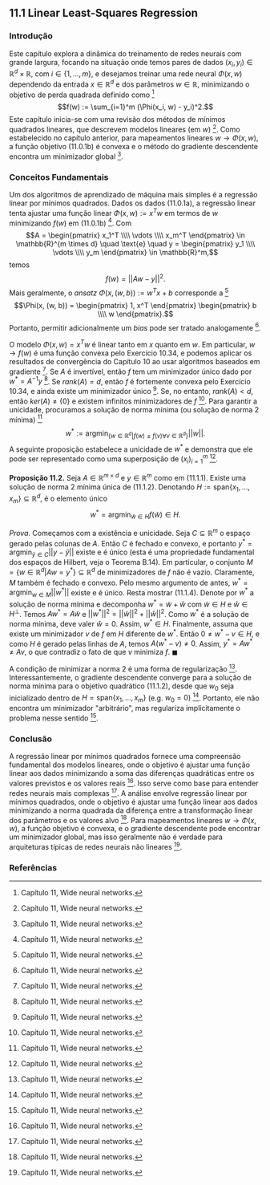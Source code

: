 ## 11.1 Linear Least-Squares Regression

### Introdução
Este capítulo explora a dinâmica do treinamento de redes neurais com grande largura, focando na situação onde temos pares de dados $(x_i, y_i) \in \mathbb{R}^d \times \mathbb{R}$, com $i \in \{1, ..., m\}$, e desejamos treinar uma rede neural $\Phi(x, w)$ dependendo da entrada $x \in \mathbb{R}^d$ e dos parâmetros $w \in \mathbb{R}$, minimizando o objetivo de perda quadrada definido como [^1]
$$f(w) := \sum_{i=1}^m (\Phi(x_i, w) - y_i)^2.$$
Este capítulo inicia-se com uma revisão dos métodos de mínimos quadrados lineares, que descrevem modelos lineares (em $w$) [^1]. Como estabelecido no capítulo anterior, para mapeamentos lineares $w \rightarrow \Phi(x, w)$, a função objetivo (11.0.1b) é convexa e o método do gradiente descendente encontra um minimizador global [^1].

### Conceitos Fundamentais
Um dos algoritmos de aprendizado de máquina mais simples é a regressão linear por mínimos quadrados. Dados os dados (11.0.1a), a regressão linear tenta ajustar uma função linear $\Phi(x, w) := x^T w$ em termos de $w$ minimizando $f(w)$ em (11.0.1b) [^1]. Com
$$A = \begin{pmatrix} x_1^T \\\\ \vdots \\\\ x_m^T \end{pmatrix} \in \mathbb{R}^{m \times d} \quad \text{e} \quad y = \begin{pmatrix} y_1 \\\\ \vdots \\\\ y_m \end{pmatrix} \in \mathbb{R}^m,$$
temos
$$f(w) = ||Aw - y||^2.$$
Mais geralmente, o *ansatz* $\Phi(x, (w, b)) := w^T x + b$ corresponde a [^1]
$$\Phi(x, (w, b)) = \begin{pmatrix} 1, x^T \end{pmatrix} \begin{pmatrix} b \\\\ w \end{pmatrix}.$$
Portanto, permitir adicionalmente um *bias* pode ser tratado analogamente [^1].

O modelo $\Phi(x, w) = x^T w$ é linear tanto em $x$ quanto em $w$. Em particular, $w \rightarrow f(w)$ é uma função convexa pelo Exercício 10.34, e podemos aplicar os resultados de convergência do Capítulo 10 ao usar algoritmos baseados em gradiente [^1]. Se $A$ é invertível, então $f$ tem um minimizador único dado por $w^* = A^{-1}y$ [^1]. Se $rank(A) = d$, então $f$ é fortemente convexa pelo Exercício 10.34, e ainda existe um minimizador único [^1]. Se, no entanto, $rank(A) < d$, então $ker(A) \neq \{0\}$ e existem infinitos minimizadores de $f$ [^1]. Para garantir a unicidade, procuramos a solução de norma mínima (ou solução de norma 2 mínima) [^1]
$$w^* := \text{argmin}_{\{w \in \mathbb{R}^d | f(w) \leq f(v) \forall v \in \mathbb{R}^d\}} ||w||.$$
A seguinte proposição estabelece a unicidade de $w^*$ e demonstra que ele pode ser representado como uma superposição de $(x_i)_{i=1}^m$ [^1].

**Proposição 11.2.** Seja $A \in \mathbb{R}^{m \times d}$ e $y \in \mathbb{R}^m$ como em (11.1.1). Existe uma solução de norma 2 mínima única de (11.1.2). Denotando $H := \text{span}\{x_1, ..., x_m\} \subseteq \mathbb{R}^d$, é o elemento único
$$w^* = \text{argmin}_{\tilde{w} \in H} f(\tilde{w}) \in H.$$

*Prova*. Começamos com a existência e unicidade. Seja $C \subseteq \mathbb{R}^m$ o espaço gerado pelas colunas de $A$. Então $C$ é fechado e convexo, e portanto $y^* = \text{argmin}_{\tilde{y} \in C} ||y - \tilde{y}||$ existe e é único (esta é uma propriedade fundamental dos espaços de Hilbert, veja o Teorema B.14). Em particular, o conjunto $M = \{w \in \mathbb{R}^d | Aw = y^*\} \subseteq \mathbb{R}^d$ de minimizadores de $f$ não é vazio. Claramente, $M$ também é fechado e convexo. Pelo mesmo argumento de antes, $w^* = \text{argmin}_{w \in M} ||w^*||$ existe e é único.
Resta mostrar (11.1.4). Denote por $w^*$ a solução de norma mínima e decomponha $w^* = \tilde{w} + \hat{w}$ com $\tilde{w} \in H$ e $\hat{w} \in H^{\perp}$. Temos $Aw^* = A\tilde{w}$ e $||w^*||^2 = ||\tilde{w}||^2 + ||\hat{w}||^2$. Como $w^*$ é a solução de norma mínima, deve valer $\hat{w} = 0$. Assim, $w^* \in H$. Finalmente, assuma que existe um minimizador $v$ de $f$ em $H$ diferente de $w^*$. Então $0 \neq w^* - v \in H$, e como $H$ é gerado pelas linhas de $A$, temos $A(w^* - v) \neq 0$. Assim, $y^* = Aw^* \neq Av$, o que contradiz o fato de que $v$ minimiza $f$. $\blacksquare$

A condição de minimizar a norma 2 é uma forma de regularização [^1]. Interessantemente, o gradiente descendente converge para a solução de norma mínima para o objetivo quadrático (11.1.2), desde que $w_0$ seja inicializado dentro de $H = \text{span}\{x_1, ..., x_m\}$ (e.g. $w_0 = 0$) [^1]. Portanto, ele não encontra um minimizador "arbitrário", mas regulariza implicitamente o problema nesse sentido [^1].

### Conclusão

A regressão linear por mínimos quadrados fornece uma compreensão fundamental dos modelos lineares, onde o objetivo é ajustar uma função linear aos dados minimizando a soma das diferenças quadráticas entre os valores previstos e os valores reais [^1]. Isso serve como base para entender redes neurais mais complexas [^1]. A análise envolve regressão linear por mínimos quadrados, onde o objetivo é ajustar uma função linear aos dados minimizando a norma quadrada da diferença entre a transformação linear dos parâmetros e os valores alvo [^1]. Para mapeamentos lineares $w \rightarrow \Phi(x, w)$, a função objetivo é convexa, e o gradiente descendente pode encontrar um minimizador global, mas isso geralmente não é verdade para arquiteturas típicas de redes neurais não lineares [^1].

### Referências
[^1]: Capítulo 11, Wide neural networks.
<!-- END -->